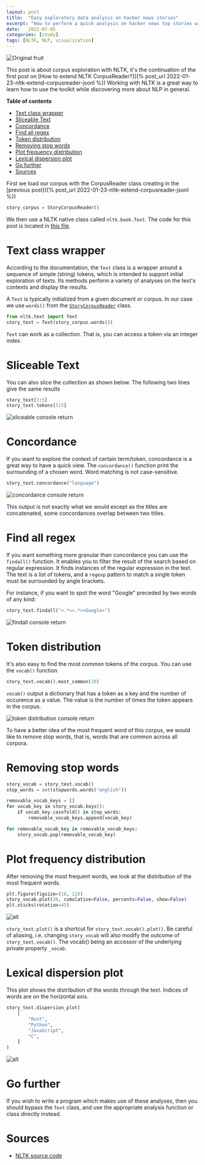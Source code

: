```yaml
---
layout: post
title:  "Easy exploratory data analysis on hacker news stories"
excerpt: "How to perform a quick analysis on hacker news top stories with NLTK"
date:   2022-07-05
categories: [study]
tags: [NLTK, NLP, visualization]
---
```


![Original fruit](/assets/2022-07-05/pexels-irina-kaminskaya-12633634.jpg)

This post is about corpus exploration with NLTK, it's the continuation of the first post on [How to extend NLTK CorpusReader?]({% post_url 2022-01-23-nltk-extend-corpusreader-jsonl %})
Working with NLTK is a great way to learn how to use the toolkit while discovering more about NLP in general.

**Table of contents**

- [Text class wrapper](#text-class-wrapper)
- [Sliceable Text](#sliceable-text)
- [Concordance](#concordance)
- [Find all regex](#find-all-regex)
- [Token distribution](#token-distribution)
- [Removing stop words](#removing-stop-words)
- [Plot frequency distribution](#plot-frequency-distribution)
- [Lexical dispersion plot](#lexical-dispersion-plot)
- [Go further](#go-further)
- [Sources](#sources)


First we load our corpus with the CorpusReader class creating in the [previous post]({% post_url 2022-01-23-nltk-extend-corpusreader-jsonl %})

```python
story_corpus = StoryCorpusReader()
```

We then use a NLTK native class called `nltk.book.Text`. The code for this post is located in [this file](https://github.com/ClementBM/hackernews-eda/blob/main/hn_eda/main_eda.py).

# Text class wrapper

According to the documentation, the `Text` class is a wrapper around a sequence of simple (string) tokens, which is intended to support initial exploration of texts. Its methods perform a variety of analyses on the text's contexts and display the results.

A `Text` is typically initialized from a given document or corpus. In our case we use `words()` from the [`StoryCorpusReader`](https://github.com/ClementBM/hackernews-eda/blob/main/hn_eda/story_corpus.py) class.

```python
from nltk.text import Text
story_text = Text(story_corpus.words())
```

`Text` can work as a collection. That is, you can access a token via an integer index.

# Sliceable Text

You can also slice the collection as shown below. The following two lines give the same results

```python
story_text[3:5]
story_text.tokens[3:5]
```

![sliceable console return](/assets/2022-07-05/sliceable-cmd-output.png)

# Concordance

If you want to explore the context of certain term/token, concordance is a great way to have a quick view.
The `concordance()` function print the surrounding of a chosen word. Word matching is not case-sensitive.

```python
story_text.concordance("language")
```

![concordance console return](/assets/2022-07-05/concordance-cmd-output.png)

This output is not exactly what we would except as the titles are concatenated, some concordances overlap between two titles.

# Find all regex

If you want something more granular than concordance you can use the `findall()` function. It enables you to filter the result of the search based on regular expression. It finds instances of the regular expression in the text. The text is a list of tokens, and a `regexp` pattern to match a single token must be surrounded by angle brackets.

For instance, if you want to spot the word "Google" preceded by two words of any kind:
```python
story_text.findall("<.*><.*><Google>")
```

![findall console return](/assets/2022-07-05/findall-cmd-output.png)

# Token distribution

It's also easy to find the most common tokens of the corpus. You can use the `vocab()` function

```python
story_text.vocab().most_common(10)
```

`vocab()` output a dictionary that has a token as a key and the number of occurence as a value. The value is the number of times the token appears in the corpus.

![token distribution console return](/assets/2022-07-05/token-distribution-cmd-output.png)

To have a better idea of the most frequent word of this corpus, we would like to remove stop words, that is, words that are common across all corpora.

# Removing stop words

```python
story_vocab = story_text.vocab()
stop_words = set(stopwords.words("english"))

removable_vocab_keys = []
for vocab_key in story_vocab.keys():
    if vocab_key.casefold() in stop_words:
        removable_vocab_keys.append(vocab_key)

for removable_vocab_key in removable_vocab_keys:
    story_vocab.pop(removable_vocab_key)
```

# Plot frequency distribution

After removing the most frequent words, we look at the distribution of the most frequent words.

```python
plt.figure(figsize=(18, 12))
story_vocab.plot(20, cumulative=False, percents=False, show=False)
plt.xticks(rotation=45)
```

![alt](/assets/2022-07-05/frequency-distribution.png)

`story_text.plot()` is a shortcut for `story_text.vocab().plot()`. Be careful of aliasing, i.e. changing `story_vocab` will also modify the outcome of `story_text.vocab()`. The vocab() being an accessor of the underlying private property `_vocab`.

# Lexical dispersion plot
This plot shows the distribution of the words through the text. Indices of words are on the horizontal axis.

```python
story_text.dispersion_plot(
    [
        "Rust",
        "Python",
        "JavaScript",
        "C",
    ]
)
```

![alt](/assets/2022-07-05/lexical-dispersion-plot.png)

# Go further

If you wish to write a program which makes use of these analyses, then you should bypass the `Text` class, and use the appropriate analysis function or class directly instead.

# Sources
* [NLTK source code](https://github.com/nltk/nltk)